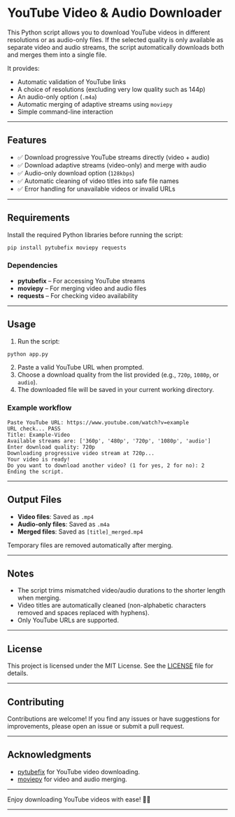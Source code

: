 # YouTube Video & Audio Downloader

This Python script allows you to download YouTube videos in different resolutions or as audio-only files. If the selected quality is only available as separate video and audio streams, the script automatically downloads both and merges them into a single file.

It provides:

* Automatic validation of YouTube links
* A choice of resolutions (excluding very low quality such as 144p)
* An audio-only option (`.m4a`)
* Automatic merging of adaptive streams using `moviepy`
* Simple command-line interaction

---

## Features

* ✅ Download progressive YouTube streams directly (video + audio)
* ✅ Download adaptive streams (video-only) and merge with audio
* ✅ Audio-only download option (`128kbps`)
* ✅ Automatic cleaning of video titles into safe file names
* ✅ Error handling for unavailable videos or invalid URLs

---

## Requirements

Install the required Python libraries before running the script:

```bash
pip install pytubefix moviepy requests
```

### Dependencies

* **pytubefix** – For accessing YouTube streams
* **moviepy** – For merging video and audio files
* **requests** – For checking video availability

---

## Usage

1. Run the script:

```bash
python app.py
```

2. Paste a valid YouTube URL when prompted.
3. Choose a download quality from the list provided (e.g., `720p`, `1080p`, or `audio`).
4. The downloaded file will be saved in your current working directory.

### Example workflow

```
Paste YouTube URL: https://www.youtube.com/watch?v=example
URL check... PASS
Title: Example-Video
Available streams are: ['360p', '480p', '720p', '1080p', 'audio']
Enter download quality: 720p
Downloading progressive video stream at 720p...
Your video is ready!
Do you want to download another video? (1 for yes, 2 for no): 2
Ending the script.
```

---

## Output Files

* **Video files**: Saved as `.mp4`
* **Audio-only files**: Saved as `.m4a`
* **Merged files**: Saved as `[title]_merged.mp4`

Temporary files are removed automatically after merging.

---

## Notes

* The script trims mismatched video/audio durations to the shorter length when merging.
* Video titles are automatically cleaned (non-alphabetic characters removed and spaces replaced with hyphens).
* Only YouTube URLs are supported.

---

## License

This project is licensed under the MIT License. See the [LICENSE](LICENSE) file for details.

---

## Contributing

Contributions are welcome! If you find any issues or have suggestions for improvements, please open an issue or submit a pull request.

---

## Acknowledgments

- [pytubefix](https://github.com/pytubefix/pytubefix) for YouTube video downloading.
- [moviepy](https://zulko.github.io/moviepy/) for video and audio merging.

---

Enjoy downloading YouTube videos with ease! 🎥🎶

---
